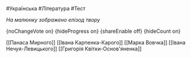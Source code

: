 #Українська #Література #Тест

*На малюнку зображено епізод твору*

{noChangeVote on}
{hideProgress on}
{shareEnable off}
{hideCount on}

[[Панаса Мирного]]
[[Івана Карпенка-Карого]]
[[Марка Вовчка]]
[[Івана Нечуя-Левицького]]
[[Григорія Квітки-Основ'яненка]]
